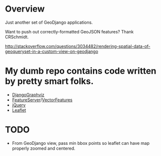 Overview
========

Just another set of GeoDjango applications.

Want to push out correctly-formatted GeoJSON features? Thank CRSchmidt.

http://stackoverflow.com/questions/3034482/rendering-spatial-data-of-geoqueryset-in-a-custom-view-on-geodjango

# My dumb repo contains code written by pretty smart folks.

* [DjangoGraphviz](https://code.djangoproject.com/wiki/DjangoGraphviz)
* [FeatureServer](http://pypi.python.org/pypi/FeatureServer/1.12)/[VectorFeatures](http://pypi.python.org/pypi/vectorformats/0.1)
* [jQuery](jquery.com)
* [Leaflet](http://leaflet.cloudmade.com/)

# TODO

* From GeoDjango view, pass min bbox points so leaflet can have map
  properly zoomed and centered.
